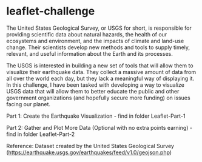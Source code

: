 # leaflet-challenge

The United States Geological Survey, or USGS for short, is responsible for providing scientific data about natural hazards, the health of our ecosystems and environment, and the impacts of climate and land-use change. Their scientists develop new methods and tools to supply timely, relevant, and useful information about the Earth and its processes.

The USGS is interested in building a new set of tools that will allow them to visualize their earthquake data. They collect a massive amount of data from all over the world each day, but they lack a meaningful way of displaying it. In this challenge, I have been tasked with developing a way to visualize USGS data that will allow them to better educate the public and other government organizations (and hopefully secure more funding) on issues facing our planet.


Part 1: Create the Earthquake Visualization - find in folder Leaflet-Part-1

Part 2: Gather and Plot More Data (Optional with no extra points earning) - find in folder Leaflet-Part-2



Reference:
Dataset created by the United States Geological Survey (https://earthquake.usgs.gov/earthquakes/feed/v1.0/geojson.php)

